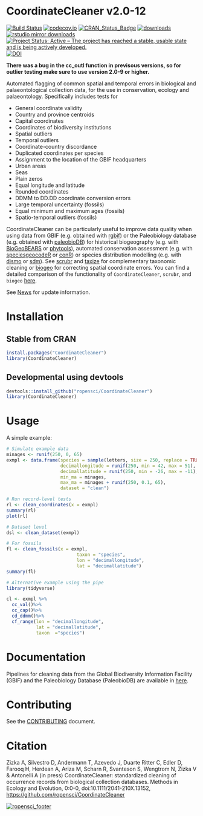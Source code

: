 # CoordinateCleaner v2.0-12
[![Build Status](https://travis-ci.org/ropensci/CoordinateCleaner.svg?branch=master)](https://travis-ci.org/ropensci/CoordinateCleaner)
[![codecov.io](https://codecov.io/github/ropensci/coordinatecleaner/graphs/badge.svg?branch=master)](https://codecov.io/github/ropensci/CoordinateCleaner)
[![CRAN_Status_Badge](http://www.r-pkg.org/badges/version/CoordinateCleaner)](https://cran.r-project.org/package=CoordinateCleaner)
[![downloads](http://cranlogs.r-pkg.org/badges/grand-total/CoordinateCleaner)](http://cranlogs.r-pkg.org/badges/grand-total/CoordinateCleaner)
[![rstudio mirror downloads](http://cranlogs.r-pkg.org/badges/CoordinateCleaner)](http://cranlogs.r-pkg.org/badges/CoordinateCleaner)
[![Project Status: Active – The project has reached a stable, usable state and is being actively developed.](https://www.repostatus.org/badges/latest/active.svg)](https://www.repostatus.org/#active)
[![DOI](https://zenodo.org/badge/DOI/10.5281/zenodo.2539408.svg)](https://doi.org/10.5281/zenodo.2539408)

**There was a bug in the cc_outl function in previsous versions, so for outlier testing make sure to use version 2.0-9 or higher.**

Automated flagging of common spatial and temporal errors in biological and palaeontological collection data, for the use in conservation, ecology and palaeontology. Specifically includes tests for

* General coordinate validity
* Country and province centroids
* Capital coordinates
* Coordinates of biodiversity institutions
* Spatial outliers
* Temporal outliers
* Coordinate-country discordance
* Duplicated coordinates per species
* Assignment to the location of the GBIF headquarters
* Urban areas
* Seas
* Plain zeros
* Equal longitude and latitude
* Rounded coordinates
* DDMM to DD.DD coordinate conversion errors
* Large temporal uncertainty (fossils)
* Equal minimum and maximum ages (fossils)
* Spatio-temporal outliers (fossils)

CoordinateCleaner can be particularly useful to improve data quality when using data from GBIF (e.g. obtained with [rgbif]( https://github.com/ropensci/rgbif)) or the Paleobiology database (e.g. obtained with [paleobioDB](https://github.com/ropensci/paleobioDB)) for historical biogeography (e.g. with [BioGeoBEARS](https://CRAN.R-project.org/package=BioGeoBEARS) or [phytools](https://CRAN.R-project.org/package=phytools)), automated conservation assessment (e.g. with [speciesgeocodeR](https://github.com/azizka/speciesgeocodeR/wiki) or [conR](https://CRAN.R-project.org/package=ConR)) or species distribution modelling (e.g. with [dismo](https://CRAN.R-project.org/package=dismo) or [sdm](https://CRAN.R-project.org/package=sdm)). See [scrubr](https://github.com/ropensci/scrubr) and [taxize](https://github.com/ropensci/taxize) for complementary taxonomic cleaning or [biogeo](https://github.com/cran/biogeo) for correcting spatial coordinate errors. You can find a detailed comparison of the functionality of `CoordinateCleaner`, `scrubr`, and `biogeo` [here](https://ropensci.github.io/CoordinateCleaner/articles/comparison_other_software.html).

See [News](https://github.com/ropensci/CoordinateCleaner/blob/master/NEWS.md) for update information.

# Installation
## Stable from CRAN

```r
install.packages("CoordinateCleaner")
library(CoordinateCleaner)
```

## Developmental using devtools
```r
devtools::install_github("ropensci/CoordinateCleaner")
library(CoordinateCleaner)
```

# Usage
A simple example:

```r
# Simulate example data
minages <- runif(250, 0, 65)
exmpl <- data.frame(species = sample(letters, size = 250, replace = TRUE),
                    decimallongitude = runif(250, min = 42, max = 51),
                    decimallatitude = runif(250, min = -26, max = -11),
                    min_ma = minages,
                    max_ma = minages + runif(250, 0.1, 65),
                    dataset = "clean")

# Run record-level tests
rl <- clean_coordinates(x = exmpl)
summary(rl)
plot(rl)

# Dataset level 
dsl <- clean_dataset(exmpl)

# For fossils
fl <- clean_fossils(x = exmpl,
                          taxon = "species",
                          lon = "decimallongitude", 
                          lat = "decimallatitude")
summary(fl)

# Alternative example using the pipe
library(tidyverse)

cl <- exmpl %>%
  cc_val()%>%
  cc_cap()%>%
  cd_ddmm()%>%
  cf_range(lon = "decimallongitude", 
           lat = "decimallatitude", 
           taxon  ="species")
```

# Documentation
Pipelines for cleaning data from the Global Biodiversity Information Facility (GBIF) and the Paleobiology Database (PaleobioDB) are available in [here](https://ropensci.github.io/CoordinateCleaner/articles/).


# Contributing
See the [CONTRIBUTING](https://github.com/ropensci/CoordinateCleaner/blob/master/CONTRIBUTING.md) document.

# Citation
Zizka A, Silvestro D, Andermann T, Azevedo J, Duarte Ritter C, Edler D, Farooq H, Herdean A, Ariza M, Scharn R, Svanteson S, Wengtrom N, Zizka V & Antonelli A (in press) CoordinateCleaner: standardized cleaning of occurrence records from biological collection databases. Methods in Ecology and Evolution, 0:0-0, doi:10.1111/2041-210X.13152, https://github.com/ropensci/CoordinateCleaner

[![ropensci_footer](https://ropensci.org/public_images/ropensci_footer.png)](https://ropensci.org)

